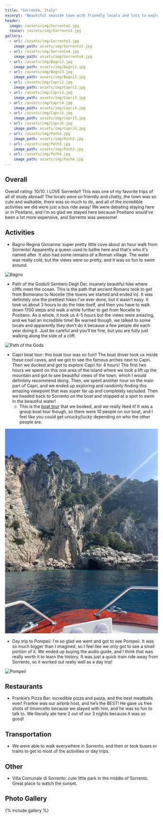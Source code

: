 ```yaml
---
title: "Sorrento, Italy"
excerpt: "Beautiful seaside town with friendly locals and lots to explore."
header:
  image: /assets/img/Sorrento2.jpg
  teaser: /assets/img/Sorrento1.jpg
gallery:
  - url: /assets/img/Sorrento3.jpg
    image_path: assets/img/Sorrento3.jpg
  - url: /assets/img/Sorrento4.jpg
    image_path: assets/img/Sorrento4.jpg
  - url: /assets/img/Bagni2.jpg
    image_path: assets/img/Bagni2.jpg
  - url: /assets/img/Bagni3.jpg
    image_path: assets/img/Bagni3.jpg
  - url: /assets/img/Capri2.jpg
    image_path: assets/img/Capri2.jpg
  - url: /assets/img/Capri3.jpg
    image_path: assets/img/Capri3.jpg
  - url: /assets/img/Capri4.jpg
    image_path: assets/img/Capri4.jpg
  - url: /assets/img/Capri5.jpg
    image_path: assets/img/Capri5.jpg
  - url: /assets/img/Capri6.jpg
    image_path: assets/img/Capri6.jpg
  - url: /assets/img/Path2.jpg
    image_path: assets/img/Path2.jpg
  - url: /assets/img/Path3.jpg
    image_path: assets/img/Path3.jpg
  - url: /assets/img/Path4.jpg
    image_path: assets/img/Path4.jpg
---
```


## Overall
Overall rating: 10/10. I LOVE Sorrento!! This was one of my favorite trips of all of study abroad! The locals were so friendly and chatty, the town was so cute and walkable, there was so much to do, and all of the incredible activities we did were just a bus ride away! We were debating staying here or in Positano, and I’m so glad we stayed here because Positano would’ve been a lot more expensive, and Sorrento was awesome! 

## Activities
* Bagno Regina Giovanna: super pretty little cove about an hour walk from Sorrento! Apparently a queen used to bathe here and that's who it's named after. It also had some remains of a Roman village. The water was really cold, but the views were so pretty, and it was so fun to swim around.

![Bagno](/assets/img/Bagni1.jpg)

* Path of the Gods/Il Sentiero Degli Dei: insanely beautiful hike where cliffs meet the ocean. This is the path that ancient Romans took to get from Bomerano to Nocelle (the towns we started and ended in). It was definitely one the prettiest hikes I’ve ever done, but it wasn’t easy. It took us about 3 hours to do the hike itself, and then you have to walk down 1700 steps and walk a while further to get from Nocelle to Positano. As a whole, it took us 4-5 hours but the views were amazing, and we had an incredible time! Be warned though, we talked to some locals and apparently they don’t do it because a few people die each year doing it. Just be careful and you’ll be fine, but you are fully just walking along the side of a cliff.

![Path of the Gods](/assets/img/pathgods1.jpg)

* Capri boat tour: this boat tour was so fun!! The boat driver took us inside these cool caves, and we got to see the famous arches next to Capri. Then we docked and got to explore Capri for 4 hours! The first two hours we spent on this one area of the island where we took a lift up the mountain and got to see beautiful views of the town, which I would definitely recommend doing. Then, we spent another hour on the main part of Capri, and we ended up exploring and randomly finding this amazing viewpoint that was super far up and completely secluded. Then we headed back to Sorrento on the boat and stopped at a spot to swim in the beautiful water!
  * This is the [boat tour](https://www.viator.com/tours/Sorrento/Capri-Boat-Tour-for-Small-Groups-from-Sorrento/d947-136733P1) that we booked, and we really liked it! It was a group boat tour though, so there were 10 people on our boat, and I feel like you could get unlucky/lucky depending on who the other people are. 

![Capri](/assets/img/Capri1.jpg)

* Day trip to Pompeii: I’m so glad we went and got to see Pompeii. It was so much bigger than I imagined, so I feel like we only got to see a small portion of it. We ended up buying the audio guide, and I think that was really worth it to learn the history. It was just a quick train ride away from Sorrento, so it worked out really well as a day trip!

![Pompeii](/assets/img/Pompeii1.jpg)

## Restaurants
* Frankie’s Pizza Bar: incredible pizza and pasta, and the best meatballs ever! Frankie was our airbnb host, and he’s the BEST! He gave us free shots of limoncello because we stayed with him, and he was so fun to talk to. We literally ate here 2 out of our 3 nights because it was so good!

## Transportation
* We were able to walk everywhere in Sorrento, and then or took buses or trains to get to most of the activities or day trips.

## Other
* Villa Comunale di Sorrento: cute little park in the middle of Sorrento. Great place to watch the sunset. 

## Photo Gallery
{% include gallery %}

